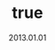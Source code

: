 ---
wip: "True"
title:
  de: "Vergilbte Exotenleder-Karte"
  en: "Seemingly Special Timeworn Map"
  fr: "Vieille carte au trésor inhabituelle I"
  ja: "古ぼけた地図S1"
  cn: "陈旧的特殊地图1"
  ko: "특1등급 오래된 지도"
layout: treasuremap
page_type: guide
categories: "treasuremap"
instanceType: "treasuremap"
date: "2013.01.01"
patchNumber: "2.0"
patchName: "Stormblood"
expac: "sb"
image: "/assets/img/content/klassen/Chocobo.webp"
terms:
    - term: "TreasureMaps"
    - term: "Stormblood"
sortid: 16
order: 16
slug: "vergilbte_exotenleder_karte"
zones:
  - zonename: "Abanisches Grenzland"
    fullimage: "/assets/img/TreasureMaps/Vergilbte Exotenleder-Karte/Abanisches Grenzland/Abanisches Grenzland.webp"
    subimage:
      - "/assets/img/TreasureMaps/Vergilbte Exotenleder-Karte/Abanisches Grenzland/A.webp"
      - "/assets/img/TreasureMaps/Vergilbte Exotenleder-Karte/Abanisches Grenzland/B.webp"
      - "/assets/img/TreasureMaps/Vergilbte Exotenleder-Karte/Abanisches Grenzland/C.webp"
      - "/assets/img/TreasureMaps/Vergilbte Exotenleder-Karte/Abanisches Grenzland/D.webp"
      - "/assets/img/TreasureMaps/Vergilbte Exotenleder-Karte/Abanisches Grenzland/E.webp"
      - "/assets/img/TreasureMaps/Vergilbte Exotenleder-Karte/Abanisches Grenzland/F.webp"
      - "/assets/img/TreasureMaps/Vergilbte Exotenleder-Karte/Abanisches Grenzland/G.webp"
      - "/assets/img/TreasureMaps/Vergilbte Exotenleder-Karte/Abanisches Grenzland/H.webp"
  - zonename: "Die Zinnen"
    fullimage: "/assets/img/TreasureMaps/Vergilbte Exotenleder-Karte/Die Zinnen/Die Zinnen.webp"
    subimage:
      - "/assets/img/TreasureMaps/Vergilbte Exotenleder-Karte/Die Zinnen/A.webp"
      - "/assets/img/TreasureMaps/Vergilbte Exotenleder-Karte/Die Zinnen/B.webp"
      - "/assets/img/TreasureMaps/Vergilbte Exotenleder-Karte/Die Zinnen/C.webp"
      - "/assets/img/TreasureMaps/Vergilbte Exotenleder-Karte/Die Zinnen/D.webp"
      - "/assets/img/TreasureMaps/Vergilbte Exotenleder-Karte/Die Zinnen/E.webp"
      - "/assets/img/TreasureMaps/Vergilbte Exotenleder-Karte/Die Zinnen/F.webp"
      - "/assets/img/TreasureMaps/Vergilbte Exotenleder-Karte/Die Zinnen/G.webp"
      - "/assets/img/TreasureMaps/Vergilbte Exotenleder-Karte/Die Zinnen/H.webp"
  - zonename: "Das Fenn"
    fullimage: "/assets/img/TreasureMaps/Vergilbte Exotenleder-Karte/Das Fenn/Das Fenn.webp"
    subimage:
      - "/assets/img/TreasureMaps/Vergilbte Exotenleder-Karte/Das Fenn/A.webp"
      - "/assets/img/TreasureMaps/Vergilbte Exotenleder-Karte/Das Fenn/B.webp"
      - "/assets/img/TreasureMaps/Vergilbte Exotenleder-Karte/Das Fenn/C.webp"
      - "/assets/img/TreasureMaps/Vergilbte Exotenleder-Karte/Das Fenn/D.webp"
      - "/assets/img/TreasureMaps/Vergilbte Exotenleder-Karte/Das Fenn/E.webp"
      - "/assets/img/TreasureMaps/Vergilbte Exotenleder-Karte/Das Fenn/F.webp"
      - "/assets/img/TreasureMaps/Vergilbte Exotenleder-Karte/Das Fenn/G.webp"
      - "/assets/img/TreasureMaps/Vergilbte Exotenleder-Karte/Das Fenn/H.webp"
  - zonename: "Rubinsee"
    fullimage: "/assets/img/TreasureMaps/Vergilbte Exotenleder-Karte/Rubinsee/Rubinsee.webp"
    subimage:
      - "/assets/img/TreasureMaps/Vergilbte Exotenleder-Karte/Rubinsee/A.webp"
      - "/assets/img/TreasureMaps/Vergilbte Exotenleder-Karte/Rubinsee/B.webp"
      - "/assets/img/TreasureMaps/Vergilbte Exotenleder-Karte/Rubinsee/C.webp"
      - "/assets/img/TreasureMaps/Vergilbte Exotenleder-Karte/Rubinsee/D.webp"
      - "/assets/img/TreasureMaps/Vergilbte Exotenleder-Karte/Rubinsee/E.webp"
      - "/assets/img/TreasureMaps/Vergilbte Exotenleder-Karte/Rubinsee/F.webp"
      - "/assets/img/TreasureMaps/Vergilbte Exotenleder-Karte/Rubinsee/G.webp"
      - "/assets/img/TreasureMaps/Vergilbte Exotenleder-Karte/Rubinsee/H.webp"
  - zonename: "Yanxia"
    fullimage: "/assets/img/TreasureMaps/Vergilbte Exotenleder-Karte/Yanxia/Yanxia.webp"
    subimage:
      - "/assets/img/TreasureMaps/Vergilbte Exotenleder-Karte/Yanxia/A.webp"
      - "/assets/img/TreasureMaps/Vergilbte Exotenleder-Karte/Yanxia/B.webp"
      - "/assets/img/TreasureMaps/Vergilbte Exotenleder-Karte/Yanxia/C.webp"
      - "/assets/img/TreasureMaps/Vergilbte Exotenleder-Karte/Yanxia/D.webp"
      - "/assets/img/TreasureMaps/Vergilbte Exotenleder-Karte/Yanxia/E.webp"
      - "/assets/img/TreasureMaps/Vergilbte Exotenleder-Karte/Yanxia/F.webp"
      - "/assets/img/TreasureMaps/Vergilbte Exotenleder-Karte/Yanxia/G.webp"
      - "/assets/img/TreasureMaps/Vergilbte Exotenleder-Karte/Yanxia/H.webp"
  - zonename: "Azim-Steppe"
    fullimage: "/assets/img/TreasureMaps/Vergilbte Exotenleder-Karte/Azim-Steppe/Azim-Steppe.webp"
    subimage:
      - "/assets/img/TreasureMaps/Vergilbte Exotenleder-Karte/Azim-Steppe/A.webp"
      - "/assets/img/TreasureMaps/Vergilbte Exotenleder-Karte/Azim-Steppe/B.webp"
      - "/assets/img/TreasureMaps/Vergilbte Exotenleder-Karte/Azim-Steppe/C.webp"
      - "/assets/img/TreasureMaps/Vergilbte Exotenleder-Karte/Azim-Steppe/D.webp"
      - "/assets/img/TreasureMaps/Vergilbte Exotenleder-Karte/Azim-Steppe/E.webp"
      - "/assets/img/TreasureMaps/Vergilbte Exotenleder-Karte/Azim-Steppe/F.webp"
      - "/assets/img/TreasureMaps/Vergilbte Exotenleder-Karte/Azim-Steppe/G.webp"
      - "/assets/img/TreasureMaps/Vergilbte Exotenleder-Karte/Azim-Steppe/H.webp"
---